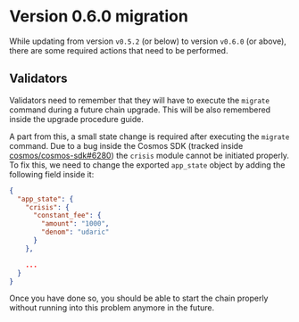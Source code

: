 # Version 0.6.0 migration
While updating from version `v0.5.2` (or below) to version `v0.6.0` (or above), there are some required actions that need to be performed. 

## Validators
Validators need to remember that they will have to execute the `migrate` command during a future chain upgrade. This will be also remembered inside the upgrade procedure guide. 

A part from this, a small state change is required after executing the `migrate` command. Due to a bug inside the Cosmos SDK (tracked inside [cosmos/cosmos-sdk#6280](https://github.com/cosmos/cosmos-sdk/issues/6280)) the `crisis` module cannot be initiated properly. To fix this, we need to change the exported `app_state` object by adding the following field inside it: 

```json
{
  "app_state": {
    "crisis": {
      "constant_fee": {
        "amount": "1000",
        "denom": "udaric"
      }
    },

    ...
  }
}
```

Once you have done so, you should be able to start the chain properly without running into this problem anymore in the future.
